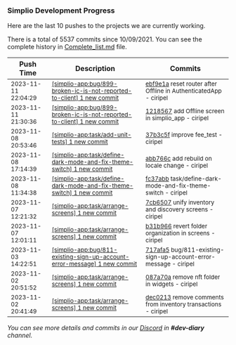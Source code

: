 
### Simplio Development Progress

Here are the last 10 pushes to the projects we are currently working.

There is a total of 5537 commits since 10/09/2021. You can see the complete history in
 [Complete_list.md](Complete_list.md) file.

| Push Time | Description | Commits |
| --- | --- | --- |
| <sub>2023-11-11 22:04:29</sub> | <sub>[[simplio-app:bug/899-broken-ic-is-not-reported-to-client] 1 new commit](https://github.com/SimplioOfficial/simplio-app/commit/ebf9e1a535611c1ef18f3ca0b3f40e8328f5761f)</sub> | <sub>[ebf9e1a](https://github.com/SimplioOfficial/simplio-app/commit/ebf9e1a535611c1ef18f3ca0b3f40e8328f5761f) reset router after Offline in AuthenticatedApp - ciripel</sub> |
| <sub>2023-11-11 21:30:36</sub> | <sub>[[simplio-app:bug/899-broken-ic-is-not-reported-to-client] 1 new commit](https://github.com/SimplioOfficial/simplio-app/commit/121856742e9631bb8c97a7d6ab65552541ad98da)</sub> | <sub>[1218567](https://github.com/SimplioOfficial/simplio-app/commit/121856742e9631bb8c97a7d6ab65552541ad98da) add Offline screen in simplio_app - ciripel</sub> |
| <sub>2023-11-08 20:53:46</sub> | <sub>[[simplio-app:task/add-unit-tests] 1 new commit](https://github.com/SimplioOfficial/simplio-app/commit/37b3c5f8eeea7055ec02c4d1fa7bb449d1a4a424)</sub> | <sub>[37b3c5f](https://github.com/SimplioOfficial/simplio-app/commit/37b3c5f8eeea7055ec02c4d1fa7bb449d1a4a424) improve fee_test - ciripel</sub> |
| <sub>2023-11-08 17:14:39</sub> | <sub>[[simplio-app:task/define-dark-mode-and-fix-theme-switch] 1 new commit](https://github.com/SimplioOfficial/simplio-app/commit/abb766c8cf57f25f0ec82c3caf811d08ff642caf)</sub> | <sub>[abb766c](https://github.com/SimplioOfficial/simplio-app/commit/abb766c8cf57f25f0ec82c3caf811d08ff642caf) add rebuild on locale change - ciripel</sub> |
| <sub>2023-11-08 11:34:38</sub> | <sub>[[simplio-app:task/define-dark-mode-and-fix-theme-switch] 1 new commit](https://github.com/SimplioOfficial/simplio-app/commit/fc37abbe625e7cfc9952459c4cf1b838d2546082)</sub> | <sub>[fc37abb](https://github.com/SimplioOfficial/simplio-app/commit/fc37abbe625e7cfc9952459c4cf1b838d2546082) task/define-dark-mode-and-fix-theme-switch - ciripel</sub> |
| <sub>2023-11-07 12:21:32</sub> | <sub>[[simplio-app:task/arrange-screens] 1 new commit](https://github.com/SimplioOfficial/simplio-app/commit/7cb650762d3a613fc769394a38ccd4e44feb8b65)</sub> | <sub>[7cb6507](https://github.com/SimplioOfficial/simplio-app/commit/7cb650762d3a613fc769394a38ccd4e44feb8b65) unify inventory and discovery screens - ciripel</sub> |
| <sub>2023-11-07 12:01:11</sub> | <sub>[[simplio-app:task/arrange-screens] 1 new commit](https://github.com/SimplioOfficial/simplio-app/commit/b31b966baabaaa8a22c1de7e6b4d6fcc16c04b03)</sub> | <sub>[b31b966](https://github.com/SimplioOfficial/simplio-app/commit/b31b966baabaaa8a22c1de7e6b4d6fcc16c04b03) revert folder organization in screens - ciripel</sub> |
| <sub>2023-11-03 14:22:51</sub> | <sub>[[simplio-app:bug/811-existing-sign-up-account-error-message] 1 new commit](https://github.com/SimplioOfficial/simplio-app/commit/717afa530f5b22d78ca41d2902c5396c7ba27e34)</sub> | <sub>[717afa5](https://github.com/SimplioOfficial/simplio-app/commit/717afa530f5b22d78ca41d2902c5396c7ba27e34) bug/811-existing-sign-up-account-error-message - ciripel</sub> |
| <sub>2023-11-02 20:51:52</sub> | <sub>[[simplio-app:task/arrange-screens] 1 new commit](https://github.com/SimplioOfficial/simplio-app/commit/087a70a37ffba2365b59e3cabb42d2493b012e01)</sub> | <sub>[087a70a](https://github.com/SimplioOfficial/simplio-app/commit/087a70a37ffba2365b59e3cabb42d2493b012e01) remove nft folder in widgets - ciripel</sub> |
| <sub>2023-11-02 20:41:49</sub> | <sub>[[simplio-app:task/arrange-screens] 1 new commit](https://github.com/SimplioOfficial/simplio-app/commit/dec02139b03e3ebddcc611561253393f1a01d466)</sub> | <sub>[dec0213](https://github.com/SimplioOfficial/simplio-app/commit/dec02139b03e3ebddcc611561253393f1a01d466) remove comments from inventory transactions - ciripel</sub> |

_You can see more details and commits in our [Discord](https://discord.gg/aKhjuwZmdP) in **#dev-diary** channel._
